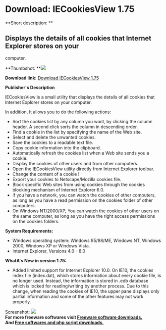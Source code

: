 # Download: IECookiesView 1.75

**Short description: **

## Displays the details of all cookies that Internet Explorer stores on your
computer.

  
**Thumbshot: **![](http://www.freewarefiles.com/screenshot/iecookiesview_md.gif)   
  
**Download link:** [Download IECookiesView 1.75](http://freesoftwares.boysofts.com/IECookiesView_program_48645.html)  
  

**Publisher's Description**  
  

IECookiesView is a small utility that displays the details of all cookies that
Internet Explorer stores on your computer.

In addition, It allows you to do the following actions:

  * Sort the cookies list by any column you want, by clicking the column header. A second click sorts the column in descending order. 
  * Find a cookie in the list by specifying the name of the Web site. 
  * Select and delete the unwanted cookies. 
  * Save the cookies to a readable text file. 
  * Copy cookie information into the clipboard. 
  * Automatically refresh the cookies list when a Web site sends you a cookie. 
  * Display the cookies of other users and from other computers. 
  * Open the IECookiesView utility directly from Internet Explorer toolbar. 
  * Change the content of a cookie ! 
  * Export your cookies to Netscape/Mozilla cookies file. 
  * Block specific Web sites from using cookies through the cookies blocking mechanism of Internet Explorer 6.0. 
  * If you have a network, you can watch the cookies of other computers, as long as you have a read permission on the cookies folder of other computers. 
  * On Windows NT/2000/XP, You can watch the cookies of other users on the same computer, as long as you have the right access permissions on the cookies folders. 

**System Requirements:**

  * Windows operating system: Windows 95/98/ME, Windows NT, Windows 2000, Windows XP or Windows Vista. 
  * Internet Explorer, Versions 4.0 - 8.0 

**WhatA's New in version 1.75:**

  * Added limited support for Internet Explorer 10.0. On IE10, the cookies index file (index.dat), which stores information about every cookie file, is no longer used. Instead, the information is stored in .edb database which is locked for reading/writing by another process. Due to this change, when reading the cookies of IE10, the upper pane displays only partial information and some of the other features may not work properly. 

  
  
Screenshot: ![](http://www.freewarefiles.com/screenshot/iecookiesview.gif)  
**For more freeware softwares visit [Freeware software downloads.](http://freesoftwares.boysofts.com/)**   
**And [Free softwares and php script downloads.](http://www.boysofts.com/)**

